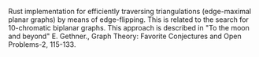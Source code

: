 Rust implementation for efficiently traversing triangulations (edge-maximal planar graphs) by means of edge-flipping.
This is related to the search for 10-chromatic biplanar graphs. This approach is described in "To the moon and beyond" E. Gethner., Graph Theory: Favorite Conjectures and Open Problems-2, 115-133.
